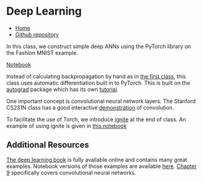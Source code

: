 # Deep Learning

* [Home](https://supaerodatascience.github.io/deep-learning/)
* [Github repository](https://github.com/SupaeroDataScience/deep-learning/)

In this class, we construct simple deep ANNs using the PyTorch library on the Fashion MNIST example.

[Notebook](https://github.com/SupaeroDataScience/deep-learning/blob/main/deep/Deep%20Learning.ipynb)

Instead of calculating backpropagation by hand as in [the first
class](https://supaerodatascience.github.io/deep-learning/ANN.html), this class
uses automatic differentiation built in to PyTorch. This is built on the
[autograd](https://pytorch.org/docs/stable/notes/autograd.html) package which
has its own
[tutorial](https://pytorch.org/tutorials/beginner/blitz/autograd_tutorial.html).

One important concept is convolutional neural network layers. The Stanford
CS231N class has a good interactive
[demonstration](https://cs231n.github.io/convolutional-networks/) of
convolution.

To facilitate the use of Torch, we introduce
[ignite](https://github.com/pytorch/ignite) at the end of class. An example of
using ignite is given in [this
notebook](https://github.com/SupaeroDataScience/deep-learning/blob/main/deep/Pytorch%20Ignite.ipynb)

## Additional Resources

[The deep learning book](https://www.deeplearningbook.org/) is fully available
online and contains many great examples. Notebook versions of those examples are
available [here](https://github.com/hadrienj/deepLearningBook-Notes). [Chapter
9](https://www.deeplearningbook.org/contents/convnets.html) specifically covers
convolutional neural networks.


